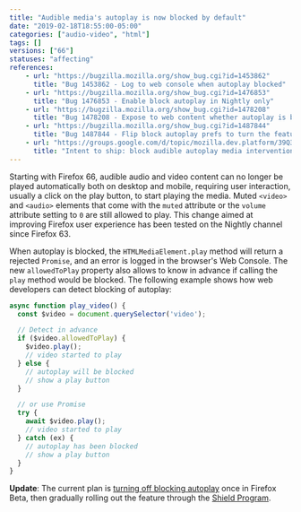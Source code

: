 ```yaml
---
title: "Audible media's autoplay is now blocked by default"
date: "2019-02-18T18:55:00-05:00"
categories: ["audio-video", "html"]
tags: []
versions: ["66"]
statuses: "affecting"
references:
    - url: "https://bugzilla.mozilla.org/show_bug.cgi?id=1453862"
      title: "Bug 1453862 - Log to web console when autoplay blocked"
    - url: "https://bugzilla.mozilla.org/show_bug.cgi?id=1476853"
      title: "Bug 1476853 - Enable block autoplay in Nightly only"
    - url: "https://bugzilla.mozilla.org/show_bug.cgi?id=1478208"
      title: "Bug 1478208 - Expose to web content whether autoplay is blocked"
    - url: "https://bugzilla.mozilla.org/show_bug.cgi?id=1487844"
      title: "Bug 1487844 - Flip block autoplay prefs to turn the feature on"
    - url: "https://groups.google.com/d/topic/mozilla.dev.platform/39Q3fW3zl1E/discussion"
      title: "Intent to ship: block audible autoplay media intervention"
---
```

Starting with Firefox 66, audible audio and video content can no longer be played automatically both on desktop and mobile, requiring user interaction, usually a click on the play button, to start playing the media. Muted `<video>` and `<audio>` elements that come with the `muted` attribute or the `volume` attribute setting to `0` are still allowed to play. This change aimed at improving Firefox user experience has been tested on the Nightly channel since Firefox 63.

When autoplay is blocked, the `HTMLMediaElement.play` method will return a rejected `Promise`, and an error is logged in the browser's Web Console. The new `allowedToPlay` property also allows to know in advance if calling the `play` method would be blocked. The following example shows how web developers can detect blocking of autoplay:

```js
async function play_video() {
  const $video = document.querySelector('video');

  // Detect in advance
  if ($video.allowedToPlay) {
    $video.play();
    // video started to play
  } else {
    // autoplay will be blocked
    // show a play button
  }

  // or use Promise
  try {
    await $video.play();
    // video started to play
  } catch (ex) {
    // autoplay has been blocked
    // show a play button
  }
}
```

**Update**: The current plan is [turning off blocking autoplay](https://bugzilla.mozilla.org/show_bug.cgi?id=1522923) once in Firefox Beta, then gradually rolling out the feature through the [Shield Program](https://wiki.mozilla.org/Firefox/Shield).
